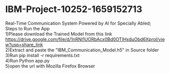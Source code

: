 # IBM-Project-10252-1659152713<br />
Real-Time Communication System Powered by AI for Specially Abled;<br />
Steps to Run the App<br />
1)Please download the Trained Model from this link https://drive.google.com/file/d/1nRNI1UORbAcx0Bd0OTIHxduObd6XproI/view?usp=share_link <br />
2)Extract and paste the "IBM_Communication_Model.h5" in Source folder <br />
3)Run pip install -r requirements.txt<br />
4)Run Python app.py<br />
5)open the url with Mozilla Firefox Browser<br />
